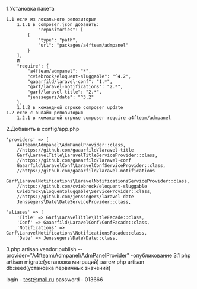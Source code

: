 1.Установка пакета

	1.1 если из локального репозитория
		1.1.1 в composer.json добавить:
				"repositories": [
			{
				"type": "path",
				"url": "packages/a4fteam/admpanel"
			}
		],
		И
		"require": {
			"a4fteam/admpanel": "*",
			"cviebrock/eloquent-sluggable": "^4.2",
			"gaaarfild/laravel-conf": "1.*",
			"garf/laravel-notifications": "2.*",
			"garf/laravel-title": "2.*",
			"jenssegers/date": "^3.2"
		},
		1.1.2 в командной строке composer update
	1.2 если с онлайн репозитория
		1.2.1 в командной строке composer require a4fteam/admpanel 
	
2.Добавить в config/app.php

    'providers' => [
        A4fteam\Admpanel\AdmPanelProvider::class,
        //https://github.com/gaaarfild/laravel-title
        Garf\LaravelTitle\LaravelTitleServiceProvider::class,
        //https://github.com/gaaarfild/laravel-conf
        Gaaarfild\LaravelConf\LaravelConfServiceProvider::class,
        //https://github.com/gaaarfild/laravel-notifications
        Garf\LaravelNotifications\LaravelNotificationsServiceProvider::class,
        //https://github.com/cviebrock/eloquent-sluggable
        Cviebrock\EloquentSluggable\ServiceProvider::class,
        //https://github.com/jenssegers/laravel-date
        Jenssegers\Date\DateServiceProvider::class,

    'aliases' => [
        'Title' => Garf\LaravelTitle\TitleFacade::class,
        'Conf' => Gaaarfild\LaravelConf\ConfFacade::class,
        'Notifications' => Garf\LaravelNotifications\NotificationsFacade::class,
        'Date' => Jenssegers\Date\Date::class,

3.php artisan vendor:publish --provider="A4fteam\Admpanel\AdmPanelProvider" -опубликование 
	3.1 php artisan migrate(установка миграций) затем php artisan db:seed(установка первичных значений)

login - test@mail.ru
password - 013666 
